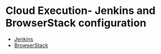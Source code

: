 # Cloud Execution- Jenkins and BrowserStack configuration

- [Jenkins](1a.md)
- [BrowserStack](1b.md)
